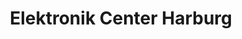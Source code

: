 ---
title: "Elektronik Center Harburg"
url: /hamburg/elektronik-center-harburg/
shop: Elektronik
---